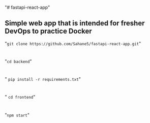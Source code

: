 "# fastapi-react-app" 
## Simple web app that is intended for fresher DevOps to practice Docker

"```git clone https://github.com/Sahane5/fastapi-react-app.git```"
#

"```cd backend```"
#
" ```pip install -r requirements.txt```"
#

" ```cd frontend```"
#
"```npm start```"


